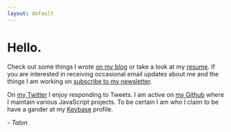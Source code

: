 ```yaml
---
layout: default
---
```



# Hello.

Check out some things I wrote [on my blog](/blog) or
take a look at my [resume](/resume). If you are interested in
receiving occasional email updates about me and the things I am working on
[subscribe to my newsletter][tinyletter-talon].

On [my Twitter][twitter-talon] I enjoy responding to Tweets. I am active on
[my Github][github-talon] where I maintain various JavaScript projects. To be
certain I am who I claim to be have a gander at my [Keybase][keybase-talon]
profile.

*- Talon*

[twitter-talon]: http://twitter.com/legittalon
[github-talon]: http://github.com/legittalon
[keybase-talon]: https://keybase.io/talon
[tinyletter-talon]: https://tinyletter.com/talon
